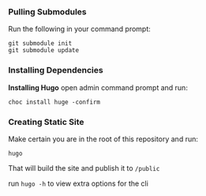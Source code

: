 ### Pulling Submodules
Run the following in your command prompt:
```
git submodule init
git submodule update
```

### Installing Dependencies
**Installing Hugo** open admin command prompt and run:
```
choc install huge -confirm
```

### Creating Static Site
Make certain you are in the root of this repository and run:
```
hugo
```

That will build the site and publish it to `/public`

run `hugo -h` to view extra options for the cli